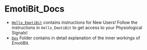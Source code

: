 # EmotiBit_Docs
- [`Hello_EmotiBit`](https://github.com/EmotiBit/EmotiBit_Docs/tree/EmotiBit-V2/Hello_EmotiBit-Introduction_to_EmotiBit) 
    contains instructions for New Users! Follow the instructions in `Hello_EmotiBit` to get access to your Physiological Signals!
- [`Dev`](https://github.com/EmotiBit/EmotiBit_Docs/tree/EmotiBit-V2/Dev) 
    Folder contains in detail explanation of the inner workings of EmotiBit.